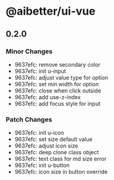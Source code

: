# @aibetter/ui-vue

## 0.2.0

### Minor Changes

- 9637efc: remove secondary color
- 9637efc: init u-input
- 9637efc: adjust value type for option
- 9637efc: set min width for option
- 9637efc: close when click outside
- 9637efc: add use-z-index
- 9637efc: add focus style for input

### Patch Changes

- 9637efc: init u-icon
- 9637efc: set size default value
- 9637efc: adjust icon size
- 9637efc: deep clone class object
- 9637efc: text class for md size error
- 9637efc: init u-button
- 9637efc: icon size in button override
